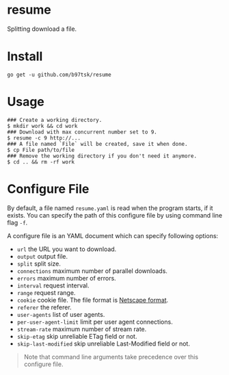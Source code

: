 # resume

Splitting download a file.

# Install

```
go get -u github.com/b97tsk/resume
```

# Usage

```console
### Create a working directory.
$ mkdir work && cd work
### Download with max concurrent number set to 9.
$ resume -c 9 http://...
### A file named `File` will be created, save it when done.
$ cp File path/to/file
### Remove the working directory if you don't need it anymore.
$ cd .. && rm -rf work
```

# Configure File

By default, a file named `resume.yaml` is read when the program starts, if it exists.
You can specify the path of this configure file by using command line flag `-f`.

A configure file is an YAML document which can specify following options:

- `url` the URL you want to download.
- `output` output file.
- `split` split size.
- `connections` maximum number of parallel downloads.
- `errors` maximum number of errors.
- `interval` request interval.
- `range` request range.
- `cookie` cookie file. The file format is [Netscape format](https://unix.stackexchange.com/a/210282).
- `referer` the referer.
- `user-agents` list of user agents.
- `per-user-agent-limit` limit per user agent connections.
- `stream-rate` maximum number of stream rate.
- `skip-etag` skip unreliable ETag field or not.
- `skip-last-modified` skip unreliable Last-Modified field or not.

> Note that command line arguments take precedence over this configure file.
